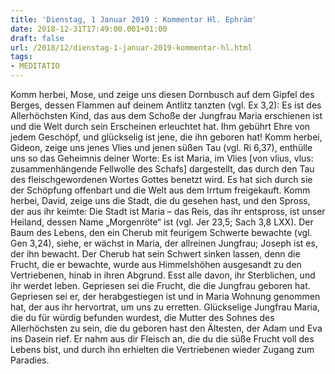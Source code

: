 ```yaml
---
title: 'Dienstag, 1 Januar 2019 : Kommentar Hl. Ephräm'
date: 2018-12-31T17:49:00.001+01:00
draft: false
url: /2018/12/dienstag-1-januar-2019-kommentar-hl.html
tags: 
- MEDITATIO
---
```


Komm herbei, Mose, und zeige uns diesen Dornbusch auf dem Gipfel des Berges, dessen Flammen auf deinem Antlitz tanzten (vgl. Ex 3,2): Es ist des Allerhöchsten Kind, das aus dem Schoße der Jungfrau Maria erschienen ist und die Welt durch sein Erscheinen erleuchtet hat. Ihm gebührt Ehre von jedem Geschöpf, und glückselig ist jene, die ihn geboren hat! Komm herbei, Gideon, zeige uns jenes Vlies und jenen süßen Tau (vgl. Ri 6,37), enthülle uns so das Geheimnis deiner Worte: Es ist Maria, im Vlies \[von vlius, vlus: zusammenhängende Fellwolle des Schafs\] dargestellt, das durch den Tau des fleischgewordenen Wortes Gottes benetzt wird. Es hat sich durch sie der Schöpfung offenbart und die Welt aus dem Irrtum freigekauft. Komm herbei, David, zeige uns die Stadt, die du gesehen hast, und den Spross, der aus ihr keimte: Die Stadt ist Maria – das Reis, das ihr entspross, ist unser Heiland, dessen Name „Morgenröte“ ist (vgl. Jer 23,5; Sach 3,8 LXX). Der Baum des Lebens, den ein Cherub mit feurigem Schwerte bewachte (vgl. Gen 3,24), siehe, er wächst in Maria, der allreinen Jungfrau; Joseph ist es, der ihn bewacht. Der Cherub hat sein Schwert sinken lassen, denn die Frucht, die er bewachte, wurde aus Himmelshöhen ausgesandt zu den Vertriebenen, hinab in ihren Abgrund. Esst alle davon, ihr Sterblichen, und ihr werdet leben. Gepriesen sei die Frucht, die die Jungfrau geboren hat. Gepriesen sei er, der herabgestiegen ist und in Maria Wohnung genommen hat, der aus ihr hervortrat, um uns zu erretten. Glückselige Jungfrau Maria, die du für würdig befunden wurdest, die Mutter des Sohnes des Allerhöchsten zu sein, die du geboren hast den Ältesten, der Adam und Eva ins Dasein rief. Er nahm aus dir Fleisch an, die du die süße Frucht voll des Lebens bist, und durch ihn erhielten die Vertriebenen wieder Zugang zum Paradies.